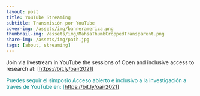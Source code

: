 ```yaml
---
layout: post
title: YouTube Streaming
subtitle: Transmisión por YouTube
cover-img: /assets/img/banneramerica.png
thumbnail-img: /assets/img/MahsaThumbCroppedTransparent.png
share-img: /assets/img/path.jpg
tags: [about, streaming]
---
```


Join via livestream in YouTube the sessions of Open and inclusive access to research at: [https://bit.ly/oair2021]

<span style="color: DarkCyan;">Puedes seguir el simposio Acceso abierto e inclusivo a la investigación a través de YouTube en: [https://bit.ly/oair2021]</span>
